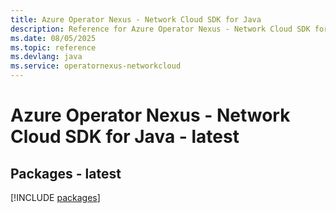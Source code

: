```yaml
---
title: Azure Operator Nexus - Network Cloud SDK for Java
description: Reference for Azure Operator Nexus - Network Cloud SDK for Java
ms.date: 08/05/2025
ms.topic: reference
ms.devlang: java
ms.service: operatornexus-networkcloud
---
```

# Azure Operator Nexus - Network Cloud SDK for Java - latest
## Packages - latest
[!INCLUDE [packages](operator-nexus---network-cloud-index.md)]